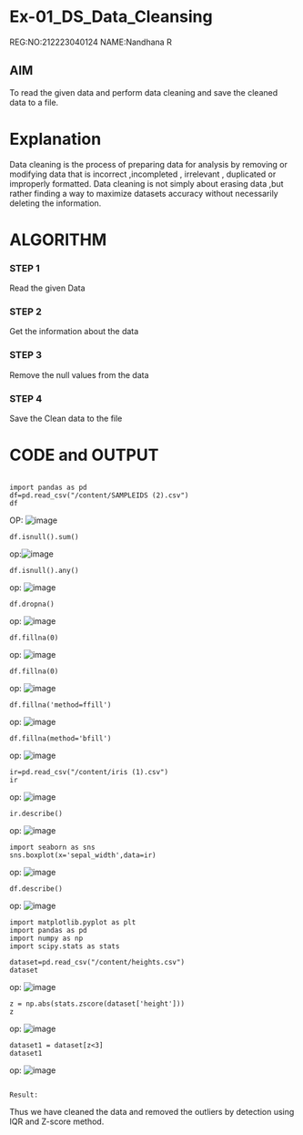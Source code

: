 # Ex-01_DS_Data_Cleansing

REG:NO:212223040124
NAME:Nandhana R


## AIM
To read the given data and perform data cleaning and save the cleaned data to a file. 

# Explanation
Data cleaning is the process of preparing data for analysis by removing or modifying data that is incorrect ,incompleted , irrelevant , duplicated or improperly formatted. 
Data cleaning is not simply about erasing data ,but rather finding a way to maximize datasets accuracy without necessarily deleting the information. 

# ALGORITHM
### STEP 1
Read the given Data
### STEP 2
Get the information about the data
### STEP 3
Remove the null values from the data
### STEP 4
Save the Clean data to the file

# CODE and OUTPUT
```

import pandas as pd
df=pd.read_csv("/content/SAMPLEIDS (2).csv")
df
```
OP:
![image](https://github.com/user-attachments/assets/4166ad8e-7ee4-4a95-89ba-4ba3db9f3929)
```
df.isnull().sum()
```
op:![image](https://github.com/user-attachments/assets/52290a7b-7fb6-4996-8bf9-bad39ea1216a)
```
df.isnull().any()
```
op:
![image](https://github.com/user-attachments/assets/5ab1db58-ffeb-4cb7-ad2a-0f05b74d9367)
```
df.dropna()
```
op:
![image](https://github.com/user-attachments/assets/6189e1da-d786-4bd5-985c-f5b32abfe0d3)
```
df.fillna(0)
```
op:
![image](https://github.com/user-attachments/assets/8e0dcde8-498d-4272-96cb-2e6c5f5e2ab9)
```
df.fillna(0)
```
op:
![image](https://github.com/user-attachments/assets/b5f35396-f769-4b07-ae84-007715bad4e8)
```
df.fillna('method=ffill')
```
op:
![image](https://github.com/user-attachments/assets/07a0561f-e792-43f4-b63d-ab94206b55b1)

```
df.fillna(method='bfill')
```
op:
![image](https://github.com/user-attachments/assets/9ced07da-b6fb-4589-8ede-b370e00833d1)
```
ir=pd.read_csv("/content/iris (1).csv")
ir
```
op:
![image](https://github.com/user-attachments/assets/2c8bf6ca-53de-4b99-9270-742d000eef24)
```
ir.describe()
```
op:
![image](https://github.com/user-attachments/assets/5d259fe0-5e49-43f7-992c-7d267c0e2086)
```
import seaborn as sns
sns.boxplot(x='sepal_width',data=ir)
```
op:
![image](https://github.com/user-attachments/assets/31c40f96-3de4-4c4f-96e8-47c54fe51ae3)
```
df.describe()
```
op:
![image](https://github.com/user-attachments/assets/a5876938-459c-481e-ab44-86b8d94ac3cf)
```
import matplotlib.pyplot as plt
import pandas as pd
import numpy as np
import scipy.stats as stats

dataset=pd.read_csv("/content/heights.csv")
dataset
```
op:
![image](https://github.com/user-attachments/assets/3ea76f7e-6846-401f-88ef-49225f4f33cb)
```
z = np.abs(stats.zscore(dataset['height']))
z
```
op:
![image](https://github.com/user-attachments/assets/1b5f23f4-ffab-48d6-84f3-65c3446773c7)

```
dataset1 = dataset[z<3]
dataset1
```
op:
![image](https://github.com/user-attachments/assets/e6caaeb7-f61d-4ef7-b3ec-ddbfb0449f0f)
```

Result:
```
Thus we have cleaned the data and removed the outliers by detection using IQR and Z-score method.

















